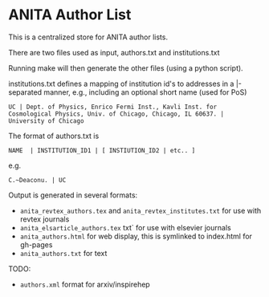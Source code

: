 # ANITA Author List

This is a centralized store for ANITA author lists. 

There are two files used as input, authors.txt and institutions.txt

Running make will then generate the other files (using a python script). 

institutions.txt defines a mapping of institution id's to addresses in a |-separated manner, e.g., including an optional short name (used for PoS) 

`UC | Dept. of Physics, Enrico Fermi Inst., Kavli Inst. for Cosmological Physics, Univ. of Chicago, Chicago, IL 60637. | University of Chicago` 


The format of authors.txt is 


`NAME  | INSTITUTION_ID1 | [ INSTIUTION_ID2 | etc.. ] `

e.g. 

`C.~Deaconu. | UC`


Output is generated in several formats: 

  - `anita_revtex_authors.tex` and `anita_revtex_institutes.txt` for use with revtex journals
  - `anita_elsarticle_authors.tex` txt` for use with elsevier journals
  - `anita_authors.html` for web display, this is symlinked to index.html for gh-pages
  - `anita_authors.txt` for text

TODO:
  - `authors.xml` format for arxiv/inspirehep












